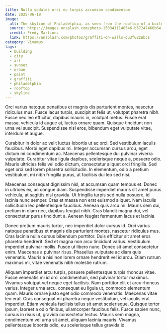 ```yaml
---
title: Nulla sodales orci eu turpis accumsan condimentum
date: 2025-06-18
image:
  alt: The skyline of Philadelphia, as seen from the rooftop of a building with graffiti along the walls
  source: https://images.unsplash.com/photo-1503411148546-b57247460b64
  credit: Fredy Martinez
  link: https://unsplash.com/photos/graffiti-on-walls-ou3fG2zWbcs
category: Vivamus
tags:
  - building
  - city
  - art
  - sunset
  - urban
  - paint
  - graffiti
  - philadelphia
  - rooftop
  - skyline
---
```


Orci varius natoque penatibus et magnis dis parturient montes, nascetur ridiculus mus. Fusce lacus turpis, suscipit at felis ut, volutpat pharetra nibh. Fusce nec leo efficitur, dapibus mauris in, volutpat metus. Fusce erat massa, vehicula id augue at, luctus ornare quam. Quisque tincidunt non urna vel suscipit. Suspendisse nisl eros, bibendum eget vulputate vitae, interdum et augue.

Curabitur in dolor ac velit luctus lobortis ut ac orci. Sed vestibulum iaculis faucibus. Morbi eget dapibus mi. Integer accumsan cursus arcu, eget dictum mi condimentum ac. Maecenas pellentesque dui pulvinar viverra vulputate. Curabitur vitae ligula dapibus, scelerisque neque a, posuere odio. Mauris ultricies felis vel odio dictum, consectetur aliquet orci fringilla. Sed eget orci sed lorem pharetra sollicitudin. In elementum, odio a pretium vestibulum, mi nibh fringilla purus, at facilisis dui leo sed nisi.

Maecenas consequat dignissim nisl, at accumsan quam tempus et. Donec in ultrices ex, ac congue diam. Suspendisse imperdiet mauris sit amet purus vehicula, at sagittis nisl gravida. Ut fringilla turpis sed nulla posuere, id lacinia nunc semper. Cras et massa non erat euismod aliquet. Nam iaculis sollicitudin leo pellentesque faucibus. Aenean quis arcu mi. Mauris sem dui, pretium in diam nec, dapibus feugiat nibh. Cras blandit magna dui, vel consectetur purus tincidunt a. Aenean feugiat fermentum lacus et lacinia.

Donec pretium mauris tortor, nec imperdiet dolor cursus id. Orci varius natoque penatibus et magnis dis parturient montes, nascetur ridiculus mus. Cras lacinia nulla cursus bibendum porttitor. Duis efficitur sit amet eros pharetra hendrerit. Sed et magna non arcu tincidunt varius. Vestibulum imperdiet pulvinar mollis. Fusce ut libero nunc. Donec sit amet consectetur enim. Maecenas a pulvinar risus. Phasellus vulputate ac diam quis venenatis. Mauris a nisi non lorem ornare hendrerit vel id arcu. Etiam rutrum maximus mi, vitae venenatis nibh molestie rutrum.

Aliquam imperdiet arcu turpis, posuere pellentesque turpis rhoncus vitae. Fusce venenatis mi id orci condimentum, sed pulvinar tortor maximus. Vivamus volutpat vel neque eget facilisis. Nam porttitor elit et arcu rhoncus varius. Integer urna arcu, consequat eu ligula ut, commodo elementum quam. Mauris ornare justo eget odio commodo venenatis. Maecenas vitae leo erat. Cras consequat mi pharetra neque vestibulum, vel iaculis erat imperdiet. Etiam vehicula facilisis tellus sit amet scelerisque. Quisque tortor ipsum, laoreet a odio finibus, ullamcorper faucibus felis. Fusce sapien nunc, cursus in risus ut, gravida consectetur lectus. Mauris sem magna, condimentum vel urna sit amet, aliquam lacinia mauris. Vivamus pellentesque lobortis odio, eu scelerisque tellus gravida id.
